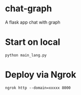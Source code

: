# chat-graph
A flask app chat with graph

# Start on local
```
python main_lang.py
```


# Deploy via Ngrok
```
ngrok http --domain=xxxxx 8000
```
